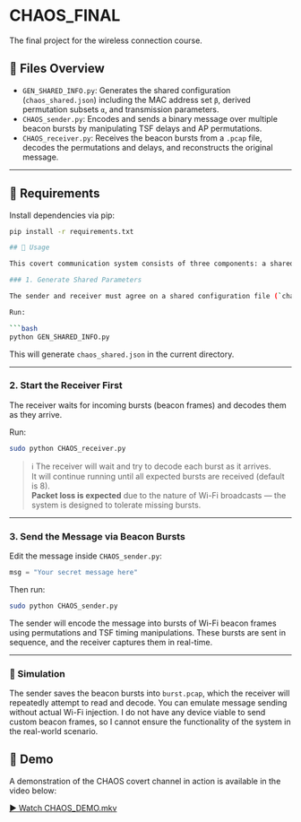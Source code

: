 # CHAOS_FINAL

The final project for the wireless connection course.

## 📁 Files Overview

- `GEN_SHARED_INFO.py`: Generates the shared configuration (`chaos_shared.json`) including the MAC address set `β`, derived permutation subsets `α`, and transmission parameters.
- `CHAOS_sender.py`: Encodes and sends a binary message over multiple beacon bursts by manipulating TSF delays and AP permutations.
- `CHAOS_receiver.py`: Receives the beacon bursts from a `.pcap` file, decodes the permutations and delays, and reconstructs the original message.

---

## 🔧 Requirements

Install dependencies via pip:

```bash
pip install -r requirements.txt

## 🚀 Usage

This covert communication system consists of three components: a shared configuration generator, a receiver, and a sender. **You must execute them in the following order**:

### 1. Generate Shared Parameters

The sender and receiver must agree on a shared configuration file (`chaos_shared.json`), which contains the address pool (`β`), selected subsets (`α`), and timing parameters.

Run:

```bash
python GEN_SHARED_INFO.py
```

This will generate `chaos_shared.json` in the current directory.

---

### 2. Start the Receiver First

The receiver waits for incoming bursts (beacon frames) and decodes them as they arrive.

Run:

```bash
sudo python CHAOS_receiver.py
```

> ℹ️ The receiver will wait and try to decode each burst as it arrives.  
> It will continue running until all expected bursts are received (default is 8).  
> **Packet loss is expected** due to the nature of Wi-Fi broadcasts — the system is designed to tolerate missing bursts.

---

### 3. Send the Message via Beacon Bursts

Edit the message inside `CHAOS_sender.py`:

```python
msg = "Your secret message here"
```

Then run:

```bash
sudo python CHAOS_sender.py
```

The sender will encode the message into bursts of Wi-Fi beacon frames using permutations and TSF timing manipulations. These bursts are sent in sequence, and the receiver captures them in real-time.

---

### 🧪 Simulation

The sender saves the beacon bursts into `burst.pcap`, which the receiver will repeatedly attempt to read and decode. You can emulate message sending without actual Wi-Fi injection.
I do not have any device viable to send custom beacon frames, so I cannot ensure the functionality of the system in the real-world scenario.

## 🎥 Demo

A demonstration of the CHAOS covert channel in action is available in the video below:

[▶️ Watch CHAOS_DEMO.mkv](./CHAOS_DEMO.mkv)
